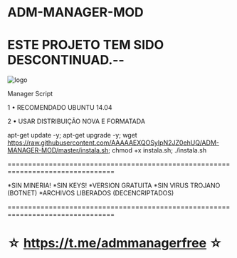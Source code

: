 ﻿# ADM-MANAGER-MOD

# ESTE PROJETO TEM SIDO DESCONTINUAD.--

![logo](https://raw.githubusercontent.com/AAAAAEXQOSyIpN2JZ0ehUQ/ADM-MANAGER-MOD/master/ADM_MANAGER_MOD.jpg)

Manager Script

1 • RECOMENDADO UBUNTU 14.04

2 • USAR DISTRIBUIÇÃO NOVA E FORMATADA

apt-get update -y; apt-get upgrade -y; wget https://raw.githubusercontent.com/AAAAAEXQOSyIpN2JZ0ehUQ/ADM-MANAGER-MOD/master/instala.sh; chmod +x instala.sh; ./instala.sh

================================================================================

*SIN MINERIA! *SIN KEYS! *VERSION GRATUITA *SIN VIRUS TROJANO (BOTNET) *ARCHIVOS LIBERADOS (DECENCRIPTADOS)

================================================================================

☆ https://t.me/admmanagerfree ☆
=================================================
